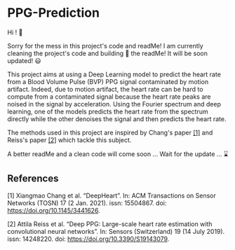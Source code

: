 # PPG-Prediction

Hi ! :wave:

Sorry for the mess in this project's code and readMe! I am currently cleaning the project's code and building :construction_worker: the readMe! It will be soon updated! :smiley:

This project aims at using a Deep Learning model to predict the heart rate from a Blood Volume Pulse (BVP) PPG signal contaminated by motion artifact. Indeed, due to motion artifact, the heart rate can be hard to compute from a contaminated signal because the heart rate peaks are noised in the signal by acceleration. Using the Fourier spectrum and deep learning, one of the models predicts the heart rate from the spectrum directly while the other denoises the signal and then predicts the heart rate.

The methods used in this project are inspired by Chang's paper [[1]](#1) and Reiss's paper [[2]](#2) which tackle this subject.

A better readMe and a clean code will come soon ... Wait for the update ...  :hourglass:

## References

<a id="1">[1]</a> Xiangmao Chang et al. “DeepHeart”. In: ACM Transactions on Sensor Networks (TOSN)
17 (2 Jan. 2021). issn: 15504867. doi: <a href="https://doi.org/10.1145/3441626">https://doi.org/10.1145/3441626</a>.

<a id="2">[2]</a> Attila Reiss et al. “Deep PPG: Large-scale heart rate estimation with convolutional neural networks”.
In: Sensors (Switzerland) 19 (14 July 2019). issn: 14248220. doi: <a href="https://doi.org/10.3390/S19143079">https://doi.org/10.3390/S19143079</a>.
